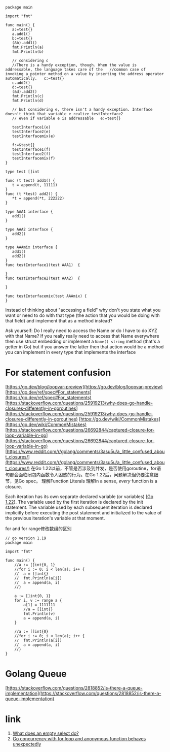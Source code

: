 ```
package main  
  
import "fmt"  
  
func main() {  
   a:=test{}  
   a.add1()  
   b:=test{}  
   (&b).add1()  
   fmt.Println(a)  
   fmt.Println(b)  
  
   // considering c  
   //There is a handy exception, though. When the value is addressable, the language takes care of the   //common case of invoking a pointer method on a value by inserting the address operator automatically.   c:=test{}  
   c.add2()  
   d:=test{}  
   (&d).add2()  
   fmt.Println(c)  
   fmt.Println(d)  
  
   // but considering e, there isn't a handy exception. Interface doesn't think that variable e realize testInterface2  
   // even if variable e is addressable   e:=test{}  
  
   testInterface1(e)  
   testInterface2(e)  
   testInterfacemix(e)  
  
   f:=&test{}  
   testInterface1(f)  
   testInterface2(f)  
   testInterfacemix(f)  
}  
  
type test []int  
  
func (t test) add1() {  
   t = append(t, 11111)  
}  
func (t *test) add2() {  
   *t = append(*t, 222222)  
}  
  
type AAA1 interface {  
   add1()  
}  
  
type AAA2 interface {  
   add2()  
}  
  
type AAAmix interface {  
   add1()  
   add2()  
}  
func testInterface1(test AAA1)  {  
  
}  
func testInterface2(test AAA2)  {  
  
}  
  
func testInterfacemix(test AAAmix) {  
}
```

Instead of thinking about "accessing a field" why don't you state what you want or need to do with that type (the action that you would be doing with that field) and implement that as a method instead?

Ask yourself: Do I really need to access the Name or do I have to do XYZ with that Name? If you really really need to access that Name everywhere then use struct embedding or implement a `Name() string` method (that's a getter in Go) but if you answer the latter then that action would be a method you can implement in every type that implements the interface

# For statement confusion
[https://go.dev/blog/loopvar-preview](https://go.dev/blog/loopvar-preview)
[https://go.dev/ref/spec#For_statements](https://go.dev/ref/spec#For_statements)
[https://stackoverflow.com/questions/25919213/why-does-go-handle-closures-differently-in-goroutines](https://stackoverflow.com/questions/25919213/why-does-go-handle-closures-differently-in-goroutines)
[https://go.dev/wiki/CommonMistakes](https://go.dev/wiki/CommonMistakes)
[https://stackoverflow.com/questions/26692844/captured-closure-for-loop-variable-in-go](https://stackoverflow.com/questions/26692844/captured-closure-for-loop-variable-in-go)
[https://www.reddit.com/r/golang/comments/3asu5u/a_little_confused_about_closures/](https://www.reddit.com/r/golang/comments/3asu5u/a_little_confused_about_closures/)
在Go 1.22以前，不管是否涉及到并发，是否使用goroutine，for语句都会面临闭包内函数令人困惑的行为。在Go 1.22后，问题解决但仍要注意细节，见Go spec。
理解Function Literals
理解In a sense, _every_ function is a closure.

Each iteration has its own separate declared variable (or variables) [[Go 1.22](https://go.dev/ref/spec#Go_1.22)]. The variable used by the first iteration is declared by the init statement. The variable used by each subsequent iteration is declared implicitly before executing the post statement and initialized to the value of the previous iteration's variable at that moment.

for and for range修改数组的区别

```
// go version 1.19
package main

import "fmt"

func main() {
	//a := []int{0, 1}
	//for i := 0; i < len(a); i++ {
	//	a = []int{}
	//	fmt.Println(a[i])
	//	a = append(a, i)
	//}

	a := []int{0, 1}
	for i, v := range a {
		a[1] = 1111111
		//a = []int{}
		fmt.Println(v)
		a = append(a, i)
	}

	//a := []int{0}
	//for i := 0; i < len(a); i++ {
	//	fmt.Println(a[i])
	//	a = append(a, i)
	//}
}
```


# Golang Queue
[https://stackoverflow.com/questions/2818852/is-there-a-queue-implementation](https://stackoverflow.com/questions/2818852/is-there-a-queue-implementation)

# link
1.  [What does an empty select do?](https://stackoverflow.com/questions/18661602/what-does-an-empty-select-do)
2.  [Go concurrency with for loop and anonymous function behaves unexpectedly](https://stackoverflow.com/questions/36776315/go-concurrency-with-for-loop-and-anonymous-function-behaves-unexpectedly)
